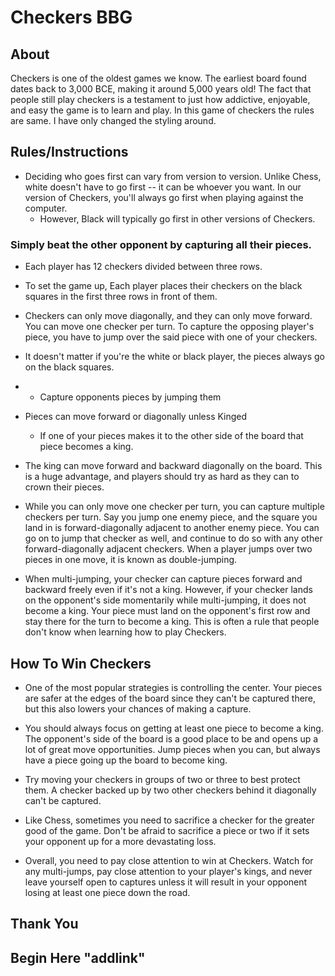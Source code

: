 # Checkers BBG

## About
Checkers is one of the oldest games we know. The earliest board found dates back to 3,000 BCE, making it around 5,000 years old! The fact that people still play checkers is a testament to just how addictive, enjoyable, and easy the game is to learn and play. In this game of checkers the rules are same. I have only changed the styling around.  

## Rules/Instructions  

- Deciding who goes first can vary from version to version. Unlike Chess, white doesn't have to go first -- it can be whoever you want. In our version of Checkers, you'll always go first when playing against the computer.
    - However, Black will typically go first in other versions of Checkers.

### Simply beat the other opponent by capturing all their pieces.

-  Each player has 12 checkers divided between three rows.  
  
-  To set the game up, Each player places their checkers on the black squares in the first three rows in   front of them. 
  
-  Checkers can only move diagonally, and they can only move forward. You can move one checker per turn. To capture the opposing player's piece, you have to jump over the said piece with one of your checkers.
  
- It doesn't matter if you're the white or black player, the pieces always go on the black squares.
  
- - Capture opponents pieces by jumping them
  
- Pieces can move forward or diagonally unless Kinged
  - If one of your pieces makes it to the other side of the board that piece becomes a king.

- The king can move forward and backward diagonally on the board. This is a huge advantage, and players should try as hard as they can to crown their pieces.
  
- While you can only move one checker per turn, you can capture multiple checkers per turn. Say you jump one enemy piece, and the square you land in is forward-diagonally adjacent to another enemy piece. You can go on to jump that checker as well, and continue to do so with any other forward-diagonally adjacent checkers. When a player jumps over two pieces in one move, it is known as double-jumping.

- When multi-jumping, your checker can capture pieces forward and backward freely even if it's not a king. However, if your checker lands on the opponent's side momentarily while multi-jumping, it does not become a king. Your piece must land on the opponent's first row and stay there for the turn to become a king. This is often a rule that people don't know when learning how to play Checkers.

## How To Win Checkers

- One of the most popular strategies is controlling the center. Your pieces are safer at the edges of the board since they can't be captured there, but this also lowers your chances of making a capture.

- You should always focus on getting at least one piece to become a king. The opponent's side of the board is a good place to be and opens up a lot of great move opportunities. Jump pieces when you can, but always have a piece going up the board to become king.

- Try moving your checkers in groups of two or three to best protect them. A checker backed up by two other checkers behind it diagonally can't be captured.

- Like Chess, sometimes you need to sacrifice a checker for the greater good of the game. Don't be afraid to sacrifice a piece or two if it sets your opponent up for a more devastating loss.

- Overall, you need to pay close attention to win at Checkers. Watch for any multi-jumps, pay close attention to your player's kings, and never leave yourself open to captures unless it will result in your opponent losing at least one piece down the road.

## Thank You

## Begin Here "addlink"

